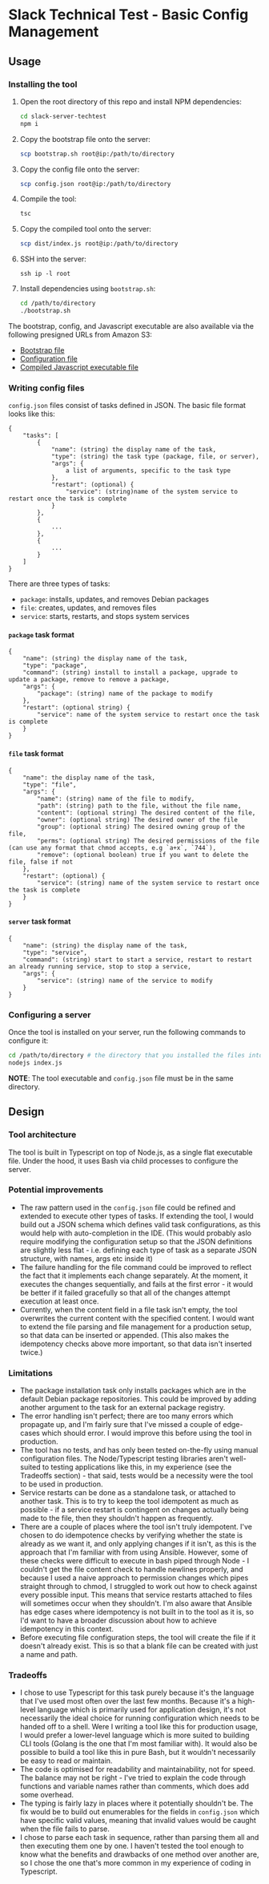 # Slack Technical Test - Basic Config Management

## Usage

### Installing the tool

1. Open the root directory of this repo and install NPM dependencies:
    ```bash
    cd slack-server-techtest
    npm i
    ```
1. Copy the bootstrap file onto the server:
    ```bash
    scp bootstrap.sh root@ip:/path/to/directory
    ```
1. Copy the config file onto the server:
    ```bash
    scp config.json root@ip:/path/to/directory
    ```
1. Compile the tool:
    ```bash
    tsc
    ```
1. Copy the compiled tool onto the server:
    ```bash
    scp dist/index.js root@ip:/path/to/directory
    ```
1. SSH into the server:
    ```
    ssh ip -l root
    ```
1. Install dependencies using `bootstrap.sh`:
    ```bash
    cd /path/to/directory
    ./bootstrap.sh
    ```

The bootstrap, config, and Javascript executable are also available via the following presigned URLs from Amazon S3:

* [Bootstrap file](https://slack-server-techtest-202210.s3.us-west-2.amazonaws.com/bootstrap.sh?response-content-disposition=inline&X-Amz-Security-Token=IQoJb3JpZ2luX2VjELn%2F%2F%2F%2F%2F%2F%2F%2F%2F%2FwEaDmFwLXNvdXRoZWFzdC0yIkgwRgIhAI9V%2FNNMJYxckHWQFp4J3oYzCB%2FoEoNDPINb6hbS7576AiEAlmDPFxh031nflb9D3Hn6%2F9VBn41Lm7g6c%2FMOEa9ixKQq6wMIgv%2F%2F%2F%2F%2F%2F%2F%2F%2F%2FARACGgw0MjUyNzgzODk2NDYiDINBVNV5P6Pe99ifByq%2FA9hyjYnX5fG%2Bh%2Fd4Hw2VaMI2w63uC2YRPeLHpXyi03mRKpnwQiiErUMmjYX1CvcofbhMa6YmB3KVzIGuM1G4zGzqO4tpxf5Hztzz31MSs1KZne3cJlA14zEOlSez8P6yOxqHJRsm11Cl%2F94rq9ljq%2FbZYj3A5NRiqtobXptgUd%2FHIcjlbl3XONYfYnvZbKRZXlQJBVTaL4BFKYFnPSarzhmXR6PzHQV0xs3DeIDHDS5te1hROYYKJVZlp9Sy8eiM8Inft9DEoxAXhwrd%2FI0scennJnze6SkmsJ9pAVr%2FbqT4wkJ5UgOFPIptGMGrZePpCo6sJVsjnwf2PtEcaPpWENxE2RSBH5A6EdFnUMUsWcdOVvwgqwaZRn12sNg6b00QRIzD7LmMAqFucrG6dDUObGRCCy%2BuxhcWTJ1kWcWFUBSn1rJufsFWfE3AQy%2FcfPagnoR8I97RboYWwNsYBRWd2BCRcHsBgiMnkPH5FzG9APDw27yYHlBGH%2FCsVcjxAEa82%2FCQovdlInOd6U%2Fan3MF2pyteiIbZeusPN5cIA9CiYdKiBfNnplLWfDhxiF6JmqmpKgLJEAtXbp4h9B5hBxARTD6o5iaBjqTAvo2GE4%2FPALoZrXJ2gW146CKphJj3e9r2D6K%2Frol5JnHco2Qm5zFR6k9zv%2FWrP%2F%2Fe4eWjc90ayDJ%2B1GRfQYBCOJsmofwwwPb95bzd18bJtEbqWwxr%2FshTzAGqm6rERv9EBmciPUm0rMCfg1e0e72vIravVIMWOjAXtq64p94ynhoNPbtxKDgEUUMYV9KFhxshRq5Xpz30ffpdeMmj0J4wRR73WtQKeFHyir92%2FVVqOM47kxKrIpyZlOU40gBAEm5prKr56P2EwHsHkjWy%2BrxbxgLrUXmAKvAprfYtVh4Uo18Y%2BUbpY8D6RgHAgoyBAcgQytodEQZb2JD7qqt0SuSMUMZKiUKhuRn0UBsVHQXiE51ABQE&X-Amz-Algorithm=AWS4-HMAC-SHA256&X-Amz-Date=20221012T010616Z&X-Amz-SignedHeaders=host&X-Amz-Expires=43200&X-Amz-Credential=ASIAWGBERHWHLMZPLWYJ%2F20221012%2Fus-west-2%2Fs3%2Faws4_request&X-Amz-Signature=4ab1303b73417a1994747038c8c3344efecaaea48e9df4390e1cb4824e3892c6)
* [Configuration file](https://slack-server-techtest-202210.s3.us-west-2.amazonaws.com/config.json?response-content-disposition=inline&X-Amz-Security-Token=IQoJb3JpZ2luX2VjELn%2F%2F%2F%2F%2F%2F%2F%2F%2F%2FwEaDmFwLXNvdXRoZWFzdC0yIkgwRgIhAI9V%2FNNMJYxckHWQFp4J3oYzCB%2FoEoNDPINb6hbS7576AiEAlmDPFxh031nflb9D3Hn6%2F9VBn41Lm7g6c%2FMOEa9ixKQq6wMIgv%2F%2F%2F%2F%2F%2F%2F%2F%2F%2FARACGgw0MjUyNzgzODk2NDYiDINBVNV5P6Pe99ifByq%2FA9hyjYnX5fG%2Bh%2Fd4Hw2VaMI2w63uC2YRPeLHpXyi03mRKpnwQiiErUMmjYX1CvcofbhMa6YmB3KVzIGuM1G4zGzqO4tpxf5Hztzz31MSs1KZne3cJlA14zEOlSez8P6yOxqHJRsm11Cl%2F94rq9ljq%2FbZYj3A5NRiqtobXptgUd%2FHIcjlbl3XONYfYnvZbKRZXlQJBVTaL4BFKYFnPSarzhmXR6PzHQV0xs3DeIDHDS5te1hROYYKJVZlp9Sy8eiM8Inft9DEoxAXhwrd%2FI0scennJnze6SkmsJ9pAVr%2FbqT4wkJ5UgOFPIptGMGrZePpCo6sJVsjnwf2PtEcaPpWENxE2RSBH5A6EdFnUMUsWcdOVvwgqwaZRn12sNg6b00QRIzD7LmMAqFucrG6dDUObGRCCy%2BuxhcWTJ1kWcWFUBSn1rJufsFWfE3AQy%2FcfPagnoR8I97RboYWwNsYBRWd2BCRcHsBgiMnkPH5FzG9APDw27yYHlBGH%2FCsVcjxAEa82%2FCQovdlInOd6U%2Fan3MF2pyteiIbZeusPN5cIA9CiYdKiBfNnplLWfDhxiF6JmqmpKgLJEAtXbp4h9B5hBxARTD6o5iaBjqTAvo2GE4%2FPALoZrXJ2gW146CKphJj3e9r2D6K%2Frol5JnHco2Qm5zFR6k9zv%2FWrP%2F%2Fe4eWjc90ayDJ%2B1GRfQYBCOJsmofwwwPb95bzd18bJtEbqWwxr%2FshTzAGqm6rERv9EBmciPUm0rMCfg1e0e72vIravVIMWOjAXtq64p94ynhoNPbtxKDgEUUMYV9KFhxshRq5Xpz30ffpdeMmj0J4wRR73WtQKeFHyir92%2FVVqOM47kxKrIpyZlOU40gBAEm5prKr56P2EwHsHkjWy%2BrxbxgLrUXmAKvAprfYtVh4Uo18Y%2BUbpY8D6RgHAgoyBAcgQytodEQZb2JD7qqt0SuSMUMZKiUKhuRn0UBsVHQXiE51ABQE&X-Amz-Algorithm=AWS4-HMAC-SHA256&X-Amz-Date=20221012T010636Z&X-Amz-SignedHeaders=host&X-Amz-Expires=43200&X-Amz-Credential=ASIAWGBERHWHLMZPLWYJ%2F20221012%2Fus-west-2%2Fs3%2Faws4_request&X-Amz-Signature=d08452d097464a50702ca2804d3fdb4ce82095530f6ebea41be71f31bb11620a)
* [Compiled Javascript executable file](https://slack-server-techtest-202210.s3.us-west-2.amazonaws.com/index.js?response-content-disposition=inline&X-Amz-Security-Token=IQoJb3JpZ2luX2VjELn%2F%2F%2F%2F%2F%2F%2F%2F%2F%2FwEaDmFwLXNvdXRoZWFzdC0yIkgwRgIhAI9V%2FNNMJYxckHWQFp4J3oYzCB%2FoEoNDPINb6hbS7576AiEAlmDPFxh031nflb9D3Hn6%2F9VBn41Lm7g6c%2FMOEa9ixKQq6wMIgv%2F%2F%2F%2F%2F%2F%2F%2F%2F%2FARACGgw0MjUyNzgzODk2NDYiDINBVNV5P6Pe99ifByq%2FA9hyjYnX5fG%2Bh%2Fd4Hw2VaMI2w63uC2YRPeLHpXyi03mRKpnwQiiErUMmjYX1CvcofbhMa6YmB3KVzIGuM1G4zGzqO4tpxf5Hztzz31MSs1KZne3cJlA14zEOlSez8P6yOxqHJRsm11Cl%2F94rq9ljq%2FbZYj3A5NRiqtobXptgUd%2FHIcjlbl3XONYfYnvZbKRZXlQJBVTaL4BFKYFnPSarzhmXR6PzHQV0xs3DeIDHDS5te1hROYYKJVZlp9Sy8eiM8Inft9DEoxAXhwrd%2FI0scennJnze6SkmsJ9pAVr%2FbqT4wkJ5UgOFPIptGMGrZePpCo6sJVsjnwf2PtEcaPpWENxE2RSBH5A6EdFnUMUsWcdOVvwgqwaZRn12sNg6b00QRIzD7LmMAqFucrG6dDUObGRCCy%2BuxhcWTJ1kWcWFUBSn1rJufsFWfE3AQy%2FcfPagnoR8I97RboYWwNsYBRWd2BCRcHsBgiMnkPH5FzG9APDw27yYHlBGH%2FCsVcjxAEa82%2FCQovdlInOd6U%2Fan3MF2pyteiIbZeusPN5cIA9CiYdKiBfNnplLWfDhxiF6JmqmpKgLJEAtXbp4h9B5hBxARTD6o5iaBjqTAvo2GE4%2FPALoZrXJ2gW146CKphJj3e9r2D6K%2Frol5JnHco2Qm5zFR6k9zv%2FWrP%2F%2Fe4eWjc90ayDJ%2B1GRfQYBCOJsmofwwwPb95bzd18bJtEbqWwxr%2FshTzAGqm6rERv9EBmciPUm0rMCfg1e0e72vIravVIMWOjAXtq64p94ynhoNPbtxKDgEUUMYV9KFhxshRq5Xpz30ffpdeMmj0J4wRR73WtQKeFHyir92%2FVVqOM47kxKrIpyZlOU40gBAEm5prKr56P2EwHsHkjWy%2BrxbxgLrUXmAKvAprfYtVh4Uo18Y%2BUbpY8D6RgHAgoyBAcgQytodEQZb2JD7qqt0SuSMUMZKiUKhuRn0UBsVHQXiE51ABQE&X-Amz-Algorithm=AWS4-HMAC-SHA256&X-Amz-Date=20221012T010648Z&X-Amz-SignedHeaders=host&X-Amz-Expires=43199&X-Amz-Credential=ASIAWGBERHWHLMZPLWYJ%2F20221012%2Fus-west-2%2Fs3%2Faws4_request&X-Amz-Signature=5d366fff970db372ba7dcc1a649bc095af38f011e93cbc4d5c76130219531769)

### Writing config files

`config.json` files consist of tasks defined in JSON.  The basic file format looks like this:

```
{
    "tasks": [
        {
            "name": (string) the display name of the task,
            "type": (string) the task type (package, file, or server),
            "args": {
                a list of arguments, specific to the task type
            },
            "restart": (optional) {
                "service": (string)name of the system service to restart once the task is complete
            }
        },
        {
            ...
        },
        {
            ...
        }
    ]
}
```

There are three types of tasks:

* `package`: installs, updates, and removes Debian packages
* `file`: creates, updates, and removes files
* `service`: starts, restarts, and stops system services

#### `package` task format

```
{
    "name": (string) the display name of the task,
    "type": "package",
    "command": (string) install to install a package, upgrade to update a package, remove to remove a package,
    "args": {
        "package": (string) name of the package to modify
    },
    "restart": (optional string) {
        "service": name of the system service to restart once the task is complete
    }
}
```

#### `file` task format

```
{
    "name": the display name of the task,
    "type": "file",
    "args": {
        "name": (string) name of the file to modify,
        "path": (string) path to the file, without the file name,
        "content": (optional string) The desired content of the file,
        "owner": (optional string) The desired owner of the file
        "group": (optional string) The desired owning group of the file,
        "perms": (optional string) The desired permissions of the file (can use any format that chmod accepts, e.g `a+x`, `744`),
        "remove": (optional boolean) true if you want to delete the file, false if not
    },
    "restart": (optional) {
        "service": (string) name of the system service to restart once the task is complete
    }
}
```


#### `server` task format

```
{
    "name": (string) the display name of the task,
    "type": "service",
    "command": (string) start to start a service, restart to restart an already running service, stop to stop a service,
    "args": {
        "service": (string) name of the service to modify
    }
}
```

### Configuring a server

Once the tool is installed on your server, run the following commands to configure it:

```bash
cd /path/to/directory # the directory that you installed the files into 
nodejs index.js
```

**NOTE**: The tool executable and `config.json` file must be in the same directory.

## Design

### Tool architecture

The tool is built in Typescript on top of Node.js, as a single flat executable file.  Under the hood, it uses Bash via child processes to configure the server.

### Potential improvements

* The raw pattern used in the `config.json` file could be refined and extended to execute other types of tasks.  If extending the tool, I would build out a JSON schema which defines valid task configurations, as this would help with auto-completion in the IDE.  (This would probably aslo require modifying the configuration setup so that the JSON definitions are slightly less flat - i.e. defining each type of task as a separate JSON structure, with names, args etc inside it)
* The failure handling for the file command could be improved to reflect the fact that it implements each change separately.  At the moment, it executes the changes sequentially, and fails at the first error - it would be better if it failed gracefully so that all of the changes attempt execution at least once.
* Currently, when the content field in a file task isn't empty, the tool overwrites the current content with the specified content.  I would want to extend the file parsing and file management for a production setup, so that data can be inserted or appended.  (This also makes the idempotency checks above more important, so that data isn't inserted twice.)

### Limitations

* The package installation task only installs packages which are in the default Debian package repositories.  This could be improved by adding another argument to the task for an external package registry.
* The error handling isn't perfect; there are too many errors which propagate up, and I'm fairly sure that I've missed a couple of edge-cases which should error.  I would improve this before using the tool in production.
* The tool has no tests, and has only been tested on-the-fly using manual configuration files.  The Node/Typescript testing libraries aren't well-suited to testing applications like this, in my experience (see the Tradeoffs section) - that said, tests would be a necessity were the tool to be used in production.
* Service restarts can be done as a standalone task, or attached to another task.  This is to try to keep the tool idempotent as much as possible - if a service restart is contingent on changes actually being made to the file, then they shouldn't happen as frequently.
* There are a couple of places where the tool isn't truly idempotent.  I've chosen to do idempotence checks by verifying whether the state is already as we want it, and only applying changes if it isn't, as this is the approach that I'm familiar with from using Ansible.  However, some of these checks were difficult to execute in bash piped through Node - I couldn't get the file content check to handle newlines properly, and because I used a naive approach to permission changes which pipes straight through to chmod, I struggled to work out how to check against every possible input.  This means that service restarts attached to files will sometimes occur when they shouldn't.  I'm also aware that Ansible has edge cases where idempotency is not built in to the tool as it is, so I'd want to have a broader discussion about how to achieve idempotency in this context.
* Before executing file configuration steps, the tool will create the file if it doesn't already exist.  This is so that a blank file can be created with just a name and path.

### Tradeoffs

* I chose to use Typescript for this task purely because it's the language that I've used most often over the last few months.  Because it's a high-level language which is primarily used for application design, it's not necessarily the ideal choice for running configuration which needs to be handed off to a shell.  Were I writing a tool like this for production usage, I would prefer a lower-level language which is more suited to building CLI tools (Golang is the one that I'm most familiar with).  It would also be possible to build a tool like this in pure Bash, but it wouldn't necessarily be easy to read or maintain.
* The code is optimised for readability and maintainability, not for speed.  The balance may not be right - I've tried to explain the code through functions and variable names rather than comments, which does add some overhead.
* The typing is fairly lazy in places where it potentially shouldn't be.  The fix would be to build out enumerables for the fields in `config.json` which have specific valid values, meaning that invalid values would be caught when the file fails to parse.
* I chose to parse each task in sequence, rather than parsing them all and then executing them one by one.  I haven't tested the tool enough to know what the benefits and drawbacks of one method over another are, so I chose the one that's more common in my experience of coding in Typescript.
